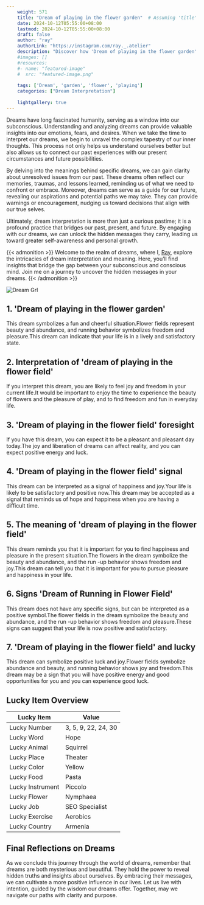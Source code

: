 ```yaml
---
    weight: 571
    title: "Dream of playing in the flower garden"  # Assuming 'title' column exists
    date: 2024-10-12T05:55:00+08:00
    lastmod: 2024-10-12T05:55:00+08:00
    draft: false
    author: "ray"
    authorLink: "https://instagram.com/ray._.atelier"
    description: "Discover how 'Dream of playing in the flower garden' can interpret your future and uncover its significant meanings in your life."
    #images: []
    #resources:
    #- name: "featured-image"
    #  src: "featured-image.png"
    
    tags: ['Dream', 'garden', 'flower', 'playing']
    categories: ["Dream Interpretation"]
    
    lightgallery: true
---
```

    
Dreams have long fascinated humanity, serving as a window into our subconscious. Understanding and analyzing dreams can provide valuable insights into our emotions, fears, and desires. When we take the time to interpret our dreams, we begin to unravel the complex tapestry of our inner thoughts. This process not only helps us understand ourselves better but also allows us to connect our past experiences with our present circumstances and future possibilities.

By delving into the meanings behind specific dreams, we can gain clarity about unresolved issues from our past. These dreams often reflect our memories, traumas, and lessons learned, reminding us of what we need to confront or embrace. Moreover, dreams can serve as a guide for our future, revealing our aspirations and potential paths we may take. They can provide warnings or encouragement, nudging us toward decisions that align with our true selves.

Ultimately, dream interpretation is more than just a curious pastime; it is a profound practice that bridges our past, present, and future. By engaging with our dreams, we can unlock the hidden messages they carry, leading us toward greater self-awareness and personal growth.

{{< admonition >}}
Welcome to the realm of dreams, where I, [Ray](https://instagram.com/ray._.atelier), explore the intricacies of dream interpretation and meaning. Here, you’ll find insights that bridge the gap between your subconscious and conscious mind. Join me on a journey to uncover the hidden messages in your dreams.
{{< /admonition >}}

![Dream Grl](https://cdn.pixabay.com/photo/2017/11/02/03/35/gothic-2910057_1280.jpg "Dream Grl")

## 1. 'Dream of playing in the flower garden'
This dream symbolizes a fun and cheerful situation.Flower fields represent beauty and abundance, and running behavior symbolizes freedom and pleasure.This dream can indicate that your life is in a lively and satisfactory state.

## 2. Interpretation of 'dream of playing in the flower field'
If you interpret this dream, you are likely to feel joy and freedom in your current life.It would be important to enjoy the time to experience the beauty of flowers and the pleasure of play, and to find freedom and fun in everyday life.

## 3. 'Dream of playing in the flower field' foresight
If you have this dream, you can expect it to be a pleasant and pleasant day today.The joy and liberation of dreams can affect reality, and you can expect positive energy and luck.

## 4. 'Dream of playing in the flower field' signal
This dream can be interpreted as a signal of happiness and joy.Your life is likely to be satisfactory and positive now.This dream may be accepted as a signal that reminds us of hope and happiness when you are having a difficult time.

## 5. The meaning of 'dream of playing in the flower field'
This dream reminds you that it is important for you to find happiness and pleasure in the present situation.The flowers in the dream symbolize the beauty and abundance, and the run -up behavior shows freedom and joy.This dream can tell you that it is important for you to pursue pleasure and happiness in your life.

## 6. Signs 'Dream of Running in Flower Field'
This dream does not have any specific signs, but can be interpreted as a positive symbol.The flower fields in the dream symbolize the beauty and abundance, and the run -up behavior shows freedom and pleasure.These signs can suggest that your life is now positive and satisfactory.

## 7. 'Dream of playing in the flower field' and lucky
This dream can symbolize positive luck and joy.Flower fields symbolize abundance and beauty, and running behavior shows joy and freedom.This dream may be a sign that you will have positive energy and good opportunities for you and you can experience good luck.

## Lucky Item Overview
| Lucky Item          | Value              |
|---------------|--------------------|
| Lucky Number        | 3, 5, 9, 22, 24, 30  |
| Lucky Word          | Hope |
| Lucky Animal        | Squirrel |
| Lucky Place         | Theater     |
| Lucky Color         | Yellow     |
| Lucky Food          | Pasta      |
| Lucky Instrument    | Piccolo |
| Lucky Flower        | Nymphaea    |
| Lucky Job           | SEO Specialist       |
| Lucky Exercise      | Aerobics  |
| Lucky Country       | Armenia    |


##  Final Reflections on Dreams

As we conclude this journey through the world of dreams, remember that dreams are both mysterious and beautiful. They hold the power to reveal hidden truths and insights about ourselves. By embracing their messages, we can cultivate a more positive influence in our lives. Let us live with intention, guided by the wisdom our dreams offer. Together, may we navigate our paths with clarity and purpose.
